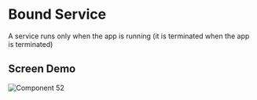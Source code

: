 # Bound Service

A service runs only when the app is running (it is terminated when the app is terminated)

## Screen Demo
![Component 52](https://user-images.githubusercontent.com/45378000/164563487-46f6701c-10ac-4df2-85d1-b253cb79f8e8.png)
